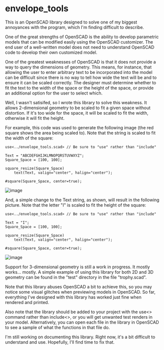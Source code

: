 # envelope_tools
This is an OpenSCAD library designed to solve one of my biggest annoyances with the program, which I'm finding difficult to describe.

One of the great strengths of OpenSCAD is the ability to develop parametric models that can be modified easily using the OpenSCAD customizer.  The end user of a well-written model does not need to understand OpenSCAD code to develop their own customized model.

One of the greatest weaknesses of OpenSCAD is that it does not provide a way to query the dimensions of geometry.  This means, for instance, that allowing the user to enter arbitrary text to be incorporated into the model can be difficult since there is no way to tell how wide the text will be and to ensure it can be scaled correctly.  The designer must determine whether to fit the text to the width of the space or the height of the space, or provide an additional option for the user to select which.

Well, I wasn't satisifed, so I wrote this library to solve this weakness.  It allows 2-dimensional geometry to be scaled to fit a given space without distortion.  If it's too wide for the space, it will be scaled to fit the width, otherwise it will fit the height.

For example, this code was used to generate the following image (the red square shows the area being scaled to).  Note that the string is scaled to fit the width of the square:

```
use<../envelope_tools.scad> // Be sure to "use" rather than "include"

Text = "ABCDEFGHIJKLMNOPQRSTUVWXYZ";
Square_Space = [100, 100];

square_resize(Square_Space)
    text(Text, valign="center", halign="center");

#square(Square_Space, center=true);
```

![image](https://user-images.githubusercontent.com/54730012/223909135-b176139a-d0ae-40ac-9791-14aa5842281e.png)

And, a simple change to the Text string, as shown, will result in the following picture.  Note that the letter "I" is scaled to fit the height of the square:

```
use<../envelope_tools.scad> // Be sure to "use" rather than "include"

Text = "I";
Square_Space = [100, 100];

square_resize(Square_Space)
    text(Text, valign="center", halign="center");

#square(Square_Space, center=true);
```

![image](https://user-images.githubusercontent.com/54730012/223909746-06f66e2a-2b2d-48e7-90e7-d134864c1e4a.png)

Support for 3-dimensional geometry is still a work in progress.  It mostly works... mostly.  A simple example of using this library for both 2D and 3D geometry can be found in the "test" directory in the file "trophy.scad".

Note that this library abuses OpenSCAD a bit to achieve this, so you may notice some visual glitches when previewing models in OpenSCAD.  So far, everything I've designed with this library has worked just fine when rendered and printed.

Also note that the library should be added to your project with the use<> command rather than include<>, or you will get unwanted test renders in your model.  Alternatively, you can open each file in the library in OpenSCAD to see a sample of what the functions in that file do.

I'm still working on documenting this library.  Right now, it's a bit difficult to understand and use.  Hopefully, I'll find time to fix that.
